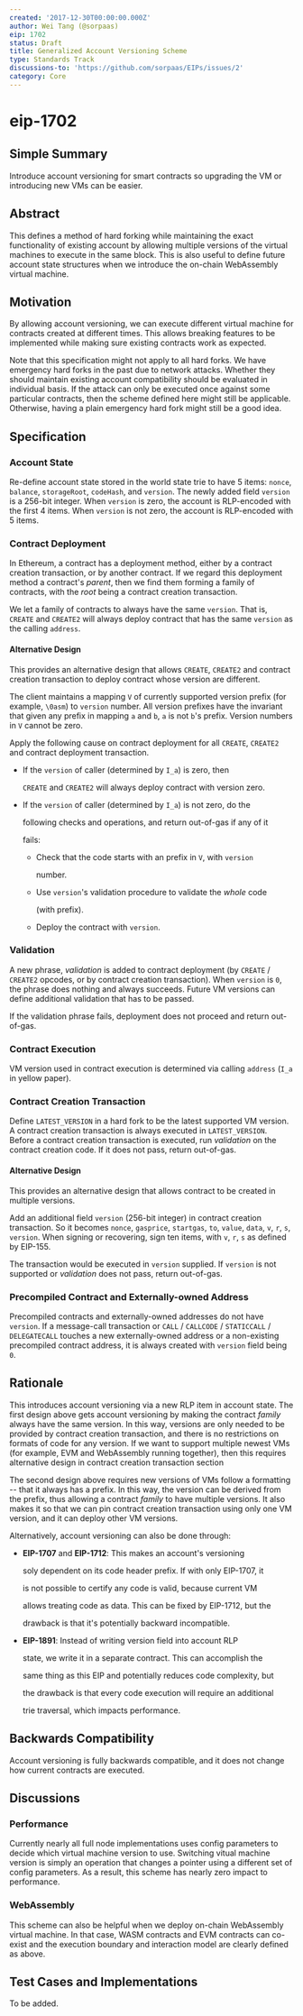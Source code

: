 ```yaml
---
created: '2017-12-30T00:00:00.000Z'
author: Wei Tang (@sorpaas)
eip: 1702
status: Draft
title: Generalized Account Versioning Scheme
type: Standards Track
discussions-to: 'https://github.com/sorpaas/EIPs/issues/2'
category: Core
---
```


# eip-1702

## Simple Summary

Introduce account versioning for smart contracts so upgrading the VM or introducing new VMs can be easier.

## Abstract

This defines a method of hard forking while maintaining the exact functionality of existing account by allowing multiple versions of the virtual machines to execute in the same block. This is also useful to define future account state structures when we introduce the on-chain WebAssembly virtual machine.

## Motivation

By allowing account versioning, we can execute different virtual machine for contracts created at different times. This allows breaking features to be implemented while making sure existing contracts work as expected.

Note that this specification might not apply to all hard forks. We have emergency hard forks in the past due to network attacks. Whether they should maintain existing account compatibility should be evaluated in individual basis. If the attack can only be executed once against some particular contracts, then the scheme defined here might still be applicable. Otherwise, having a plain emergency hard fork might still be a good idea.

## Specification

### Account State

Re-define account state stored in the world state trie to have 5 items: `nonce`, `balance`, `storageRoot`, `codeHash`, and `version`. The newly added field `version` is a 256-bit integer. When `version` is zero, the account is RLP-encoded with the first 4 items. When `version` is not zero, the account is RLP-encoded with 5 items.

### Contract Deployment

In Ethereum, a contract has a deployment method, either by a contract creation transaction, or by another contract. If we regard this deployment method a contract's _parent_, then we find them forming a family of contracts, with the _root_ being a contract creation transaction.

We let a family of contracts to always have the same `version`. That is, `CREATE` and `CREATE2` will always deploy contract that has the same `version` as the calling `address`.

#### Alternative Design

This provides an alternative design that allows `CREATE`, `CREATE2` and contract creation transaction to deploy contract whose version are different.

The client maintains a mapping `V` of currently supported version prefix \(for example, `\0asm`\) to `version` number. All version prefixes have the invariant that given any prefix in mapping `a` and `b`, `a` is not `b`'s prefix. Version numbers in `V` cannot be zero.

Apply the following cause on contract deployment for all `CREATE`, `CREATE2` and contract deployment transaction.

* If the `version` of caller \(determined by `I_a`\) is zero, then

  `CREATE` and `CREATE2` will always deploy contract with version zero.

* If the `version` of caller \(determined by `I_a`\) is not zero, do the

  following checks and operations, and return out-of-gas if any of it

  fails:

  * Check that the code starts with an prefix in `V`, with `version`

    number.

  * Use `version`'s validation procedure to validate the _whole_ code

    \(with prefix\).

  * Deploy the contract with `version`.

### Validation

A new phrase, _validation_ is added to contract deployment \(by `CREATE` / `CREATE2` opcodes, or by contract creation transaction\). When `version` is `0`, the phrase does nothing and always succeeds. Future VM versions can define additional validation that has to be passed.

If the validation phrase fails, deployment does not proceed and return out-of-gas.

### Contract Execution

VM version used in contract execution is determined via calling `address` \(`I_a` in yellow paper\).

### Contract Creation Transaction

Define `LATEST_VERSION` in a hard fork to be the latest supported VM version. A contract creation transaction is always executed in `LATEST_VERSION`. Before a contract creation transaction is executed, run _validation_ on the contract creation code. If it does not pass, return out-of-gas.

#### Alternative Design

This provides an alternative design that allows contract to be created in multiple versions.

Add an additional field `version` \(256-bit integer\) in contract creation transaction. So it becomes `nonce`, `gasprice`, `startgas`, `to`, `value`, `data`, `v`, `r`, `s`, `version`. When signing or recovering, sign ten items, with `v`, `r`, `s` as defined by EIP-155.

The transaction would be executed in `version` supplied. If `version` is not supported or _validation_ does not pass, return out-of-gas.

### Precompiled Contract and Externally-owned Address

Precompiled contracts and externally-owned addresses do not have `version`. If a message-call transaction or `CALL` / `CALLCODE` / `STATICCALL` / `DELEGATECALL` touches a new externally-owned address or a non-existing precompiled contract address, it is always created with `version` field being `0`.

## Rationale

This introduces account versioning via a new RLP item in account state. The first design above gets account versioning by making the contract _family_ always have the same version. In this way, versions are only needed to be provided by contract creation transaction, and there is no restrictions on formats of code for any version. If we want to support multiple newest VMs \(for example, EVM and WebAssembly running together\), then this requires alternative design in contract creation transaction section

The second design above requires new versions of VMs follow a formatting -- that it always has a prefix. In this way, the version can be derived from the prefix, thus allowing a contract _family_ to have multiple versions. It also makes it so that we can pin contract creation transaction using only one VM version, and it can deploy other VM versions.

Alternatively, account versioning can also be done through:

* **EIP-1707** and **EIP-1712**: This makes an account's versioning

  soly dependent on its code header prefix. If with only EIP-1707, it

  is not possible to certify any code is valid, because current VM

  allows treating code as data. This can be fixed by EIP-1712, but the

  drawback is that it's potentially backward incompatible.

* **EIP-1891**: Instead of writing version field into account RLP

  state, we write it in a separate contract. This can accomplish the

  same thing as this EIP and potentially reduces code complexity, but

  the drawback is that every code execution will require an additional

  trie traversal, which impacts performance.

## Backwards Compatibility

Account versioning is fully backwards compatible, and it does not change how current contracts are executed.

## Discussions

### Performance

Currently nearly all full node implementations uses config parameters to decide which virtual machine version to use. Switching vitual machine version is simply an operation that changes a pointer using a different set of config parameters. As a result, this scheme has nearly zero impact to performance.

### WebAssembly

This scheme can also be helpful when we deploy on-chain WebAssembly virtual machine. In that case, WASM contracts and EVM contracts can co-exist and the execution boundary and interaction model are clearly defined as above.

## Test Cases and Implementations

To be added.

